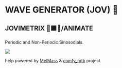 
# WAVE GENERATOR (JOV) 🌊
## JOVIMETRIX 🔺🟩🔵/ANIMATE
<p>Periodic and Non-Periodic Sinosodials.</p>

![](https://raw.githubusercontent.com/Amorano/Jovimetrix-examples/master/node/WAVE%20GENERATOR/WAVE%20GENERATOR.gif)

help powered by [MelMass](https://github.com/melMass) & [comfy_mtb](https://github.com/melMass/comfy_mtb) project
